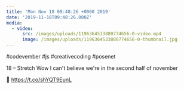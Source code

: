 ```yaml
---
title: 'Mon Nov 18 09:48:26 +0000 2019'
date: '2019-11-18T09:48:26.000Z'
media:
  - video:
      src: /images/uploads/1196364533880774656-0-video.mp4
      image: /images/uploads/1196364533880774656-0-thumbnail.jpg
---
```

#codevember #js #creativecoding #posenet

18 – Stretch
Wow I can't believe we're in the second half of november 

👀 https://t.co/shYQT9EunL
